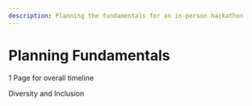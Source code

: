 ```yaml
---
description: Planning the fundamentals for an in-person hackathon
---
```


# Planning Fundamentals

1 Page for overall timeline



Diversity and Inclusion

